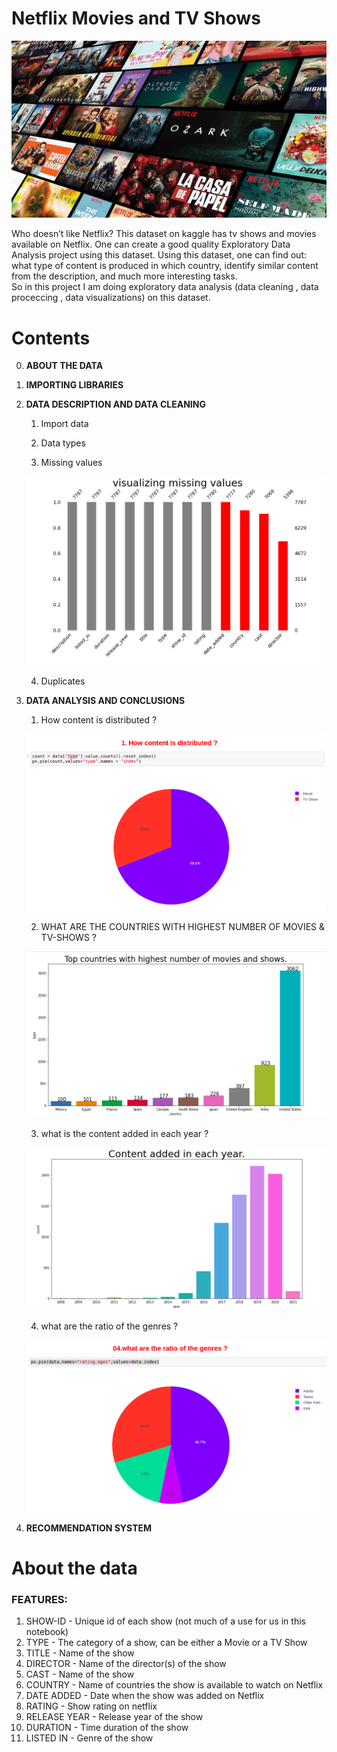 # Netflix Movies and TV Shows 

![Netflix](images/netflix.jpg "Netflix")

Who doesn’t like Netflix? This dataset on kaggle has tv shows and movies available on Netflix. One can create a good quality Exploratory Data Analysis project using this dataset. Using this dataset, one can find out: what type of content is produced in which country, identify similar content from the description, and much more interesting tasks.  
So in this project I am doing exploratory data analysis (data cleaning , data proceccing , data visualizations) on this dataset.

# Contents
0. **ABOUT THE DATA**

1. **IMPORTING LIBRARIES**

2. **DATA DESCRIPTION AND DATA CLEANING**

    1. Import data

    2. Data types

    3. Missing values  

    ![Missing values](images/netflix_missing_values.png "Missing values")

    4. Duplicates

3. **DATA ANALYSIS AND CONCLUSIONS**

    1. How content is distributed ?  

    ![Content distribution](images/netflix_content_distribution.png "Content distribution")


    2. WHAT ARE THE COUNTRIES WITH HIGHEST NUMBER OF MOVIES & TV-SHOWS ?  

    ![COUNTRIES WITH HIGHEST NUMBER OF MOVIES & TV-SHOWS](images/netflix_countries.png "COUNTRIES WITH HIGHEST NUMBER OF MOVIES & TV-SHOWS")


    3. what is the content added in each year ?  

    ![Content added](images/netflix_conent_added.png "Content added")

    4. what are the ratio of the genres ?  

    ![genres](images/netflix_genres.png "genres")

4. **RECOMMENDATION SYSTEM**

# About the data

### FEATURES:

1. SHOW-ID - Unique id of each show (not much of a use for us in this notebook)
2. TYPE - The category of a show, can be either a Movie or a TV Show
3. TITLE - Name of the show
4. DIRECTOR - Name of the director(s) of the show
5. CAST - Name of the show
6. COUNTRY - Name of countries the show is available to watch on Netflix
7. DATE ADDED - Date when the show was added on Netflix
8. RATING - Show rating on netflix
9. RELEASE YEAR - Release year of the show
10. DURATION - Time duration of the show
11. LISTED IN - Genre of the show